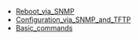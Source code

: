 * [Reboot_via_SNMP](Dlink/Reboot_via_SNMP.md)
* [Configuration_via_SNMP_and_TFTP](Dlink/Configuration_via_SNMP_and_TFTP.md)
* [Basic_commands](Dlink/Basic_commands.md)
